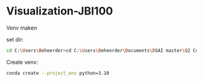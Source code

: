 # Visualization-JBI100

Venv maken

set dir:
``` bash 
cd C:\Users\Beheerder>cd C:\Users\Beheerder\Documents\DSAI master\Q2 Courses\Vizualisation\dashframework-main\dashframework-main  
```

Create venv:
``` bash 
conda create --project_env python=3.10
```

 
